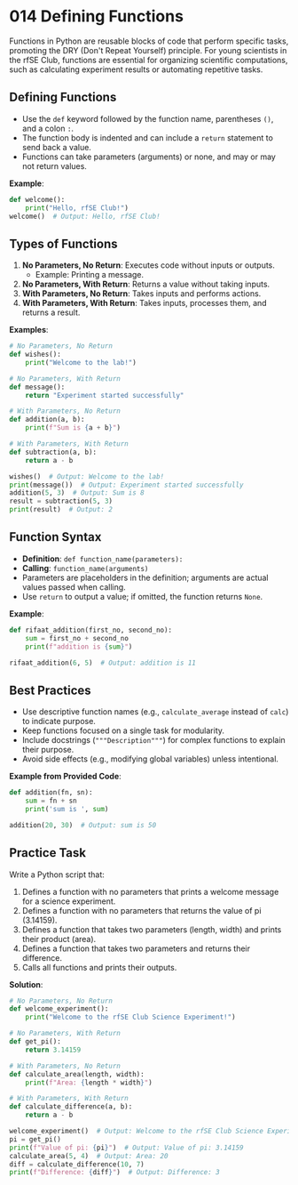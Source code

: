 # 014 Defining Functions

Functions in Python are reusable blocks of code that perform specific tasks, promoting the DRY (Don't Repeat Yourself) principle. For young scientists in the rfSE Club, functions are essential for organizing scientific computations, such as calculating experiment results or automating repetitive tasks.

## Defining Functions

- Use the `def` keyword followed by the function name, parentheses `()`, and a colon `:`.
- The function body is indented and can include a `return` statement to send back a value.
- Functions can take parameters (arguments) or none, and may or may not return values.

**Example**:

```python
def welcome():
    print("Hello, rfSE Club!")
welcome()  # Output: Hello, rfSE Club!
```

## Types of Functions

1. **No Parameters, No Return**: Executes code without inputs or outputs.
   - Example: Printing a message.
2. **No Parameters, With Return**: Returns a value without taking inputs.
3. **With Parameters, No Return**: Takes inputs and performs actions.
4. **With Parameters, With Return**: Takes inputs, processes them, and returns a result.

**Examples**:

```python
# No Parameters, No Return
def wishes():
    print("Welcome to the lab!")

# No Parameters, With Return
def message():
    return "Experiment started successfully"

# With Parameters, No Return
def addition(a, b):
    print(f"Sum is {a + b}")

# With Parameters, With Return
def subtraction(a, b):
    return a - b

wishes()  # Output: Welcome to the lab!
print(message())  # Output: Experiment started successfully
addition(5, 3)  # Output: Sum is 8
result = subtraction(5, 3)
print(result)  # Output: 2
```

## Function Syntax

- **Definition**: `def function_name(parameters):`
- **Calling**: `function_name(arguments)`
- Parameters are placeholders in the definition; arguments are actual values passed when calling.
- Use `return` to output a value; if omitted, the function returns `None`.

**Example**:

```python
def rifaat_addition(first_no, second_no):
    sum = first_no + second_no
    print(f"addition is {sum}")

rifaat_addition(6, 5)  # Output: addition is 11
```

## Best Practices

- Use descriptive function names (e.g., `calculate_average` instead of `calc`) to indicate purpose.
- Keep functions focused on a single task for modularity.
- Include docstrings (`"""Description"""`) for complex functions to explain their purpose.
- Avoid side effects (e.g., modifying global variables) unless intentional.

**Example from Provided Code**:

```python
def addition(fn, sn):
    sum = fn + sn
    print('sum is ', sum)

addition(20, 30)  # Output: sum is 50
```

## Practice Task

Write a Python script that:

1. Defines a function with no parameters that prints a welcome message for a science experiment.
2. Defines a function with no parameters that returns the value of pi (3.14159).
3. Defines a function that takes two parameters (length, width) and prints their product (area).
4. Defines a function that takes two parameters and returns their difference.
5. Calls all functions and prints their outputs.

**Solution**:

```python
# No Parameters, No Return
def welcome_experiment():
    print("Welcome to the rfSE Club Science Experiment!")

# No Parameters, With Return
def get_pi():
    return 3.14159

# With Parameters, No Return
def calculate_area(length, width):
    print(f"Area: {length * width}")

# With Parameters, With Return
def calculate_difference(a, b):
    return a - b

welcome_experiment()  # Output: Welcome to the rfSE Club Science Experiment!
pi = get_pi()
print(f"Value of pi: {pi}")  # Output: Value of pi: 3.14159
calculate_area(5, 4)  # Output: Area: 20
diff = calculate_difference(10, 7)
print(f"Difference: {diff}")  # Output: Difference: 3
```
